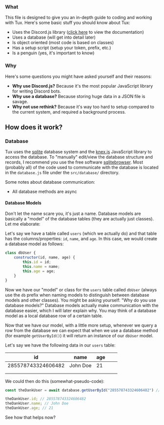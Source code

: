 ### What
This file is designed to give you an in-depth guide to coding and working with Tux.
Here's some basic stuff you should know about Tux:

* Uses the Discord.js library ([click here](https://discord.js.org/#/docs/main/stable/general/welcome) to view the documentation)
* Uses a database (will get into detail later)
* Is object oriented (most code is based on classes)
* Has a setup script (setup your token, prefix, etc.)
* Is a penguin (yes, it's important to know)

### Why
Here's some questions you might have asked yourself and their reasons:

* **Why use Discord.js?** Because it's the most popular JavaScript library for writing Discord bots.
* **Why use a database?** Because storing huge data in a JSON file is savage.
* **Why not use rethink?** Because it's way too hard to setup compared to the current system, and required a background process.

## How does it work?
### Database
Tux uses the [sqlite](https://en.wikipedia.org/wiki/SQLite) database system and the [knex.js](http://knexjs.org/) JavaScript library to access the database.
To "manually" edit/view the database structure and records, I recommend you use the free software [sqlitebrowser](http://sqlitebrowser.org/).
Most (probably all) of the code used to communicate with the database is located in the `database.js` file under the `src/database/` directory.

Some notes about database communication:

* All database methods are async

#### Database Models
Don't let the name scare you, it's just a name. Database models are basically a "model" of the database tables (they are actually just classes). Let me elaborate:

Let's say we have a table called `users` (which we actually do) and that table has the columns/properties: `id`, `name`, and `age`.
In this case, we would create a database model as follows:

```javascript
class dbUser {
    constructor(id, name, age) {
        this.id = id;
        this.name = name;
        this.age = age;
    }
}
```

Now we have our "model" or class for the `users` table called `dbUser` (always use the `db` prefix when naming models to distinguish between database models and other classes).
You might be asking yourself: "Why do you use database models?" Database models actually make communication with the database easier, which I will later explain why.
You may think of a database model as a local database row of a certain table.

Now that we have our model, with a little more setup, whenever we query a row from the database we can expect that when we use a database method (for example `getUserById()`) it will return an instance of our `dbUser` model.

Let's say we have the following data in our `users` table:

| id                 | name     | age |   |   |
|--------------------|----------|-----|---|---|
| 285578743324606482 | John Doe | 21  |   |   |
|                    |          |     |   |   |
|                    |          |     |   |   |

We could then do this (somewhat-pseudo-code):

```javascript
const theDankUser = await database.getUserById("285578743324606482") // example id provided, returns instance of dbUser

theDankUser.id; // 285578743324606482
theDankUser.name; // John Doe
theDankUser.age; // 21
```

See how that helps now?
